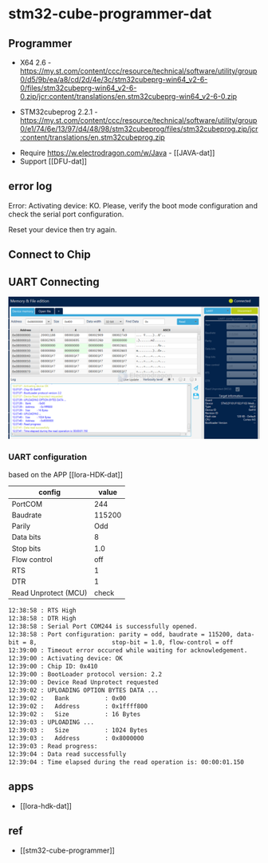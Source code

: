 
# stm32-cube-programmer-dat


## Programmer 
* X64 2.6 - https://my.st.com/content/ccc/resource/technical/software/utility/group0/d5/9b/ea/a8/cd/2d/4e/3c/stm32cubeprg-win64_v2-6-0/files/stm32cubeprg-win64_v2-6-0.zip/jcr:content/translations/en.stm32cubeprg-win64_v2-6-0.zip
- STM32cubeprog 2.2.1 - https://my.st.com/content/ccc/resource/technical/software/utility/group0/e1/74/6e/13/97/d4/48/98/stm32cubeprog/files/stm32cubeprog.zip/jcr:content/translations/en.stm32cubeprog.zip 

* Require https://w.electrodragon.com/w/Java - [[JAVA-dat]]
* Support [[DFU-dat]]





## error log 

Error: Activating device: KO. Please, verify the boot mode configuration and check the serial port configuration.

Reset your device then try again.


## Connect to Chip 

## UART Connecting 

![](2025-07-04-12-37-56.png)

### UART configuration

based on the APP [[lora-HDK-dat]]

| config               | value  |
| -------------------- | ------ |
| PortCOM              | 244    |
| Baudrate             | 115200 |
| Parily               | Odd    |  
| Data bits            | 8      |
| Stop bits            | 1.0    |
| Flow control         | off    |
| RTS                  | 1      |
| DTR                  | 1      |
| Read Unprotect (MCU) | check  |


    12:38:58 : RTS High
    12:38:58 : DTR High
    12:38:58 : Serial Port COM244 is successfully opened.
    12:38:58 : Port configuration: parity = odd, baudrate = 115200, data-bit = 8,                     stop-bit = 1.0, flow-control = off
    12:39:00 : Timeout error occured while waiting for acknowledgement.
    12:39:00 : Activating device: OK
    12:39:00 : Chip ID: 0x410 
    12:39:00 : BootLoader protocol version: 2.2
    12:39:00 : Device Read Unprotect requested
    12:39:02 : UPLOADING OPTION BYTES DATA ...
    12:39:02 :   Bank          : 0x00
    12:39:02 :   Address       : 0x1ffff800
    12:39:02 :   Size          : 16 Bytes
    12:39:03 : UPLOADING ...
    12:39:03 :   Size          : 1024 Bytes
    12:39:03 :   Address       : 0x8000000
    12:39:03 : Read progress:
    12:39:04 : Data read successfully
    12:39:04 : Time elapsed during the read operation is: 00:00:01.150

## apps 

- [[lora-hdk-dat]]


## ref

- [[stm32-cube-programmer]]